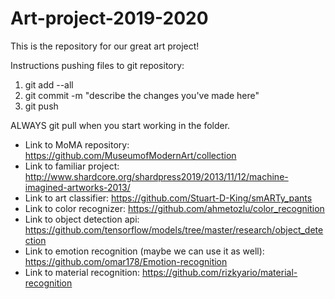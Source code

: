 # Art-project-2019-2020
This is the repository for our great art project!

Instructions pushing files to git repository:

1. git add --all
2. git commit -m "describe the changes you've made here"
3. git push

ALWAYS git pull when you start working in the folder.

- Link to MoMA repository: https://github.com/MuseumofModernArt/collection
- Link to familiar project: http://www.shardcore.org/shardpress2019/2013/11/12/machine-imagined-artworks-2013/
- Link to art classifier: https://github.com/Stuart-D-King/smARTy_pants
- Link to color recognizer: https://github.com/ahmetozlu/color_recognition
- Link to object detection api: https://github.com/tensorflow/models/tree/master/research/object_detection
- Link to emotion recognition (maybe we can use it as well): https://github.com/omar178/Emotion-recognition
- Link to material recognition: https://github.com/rizkyario/material-recognition

